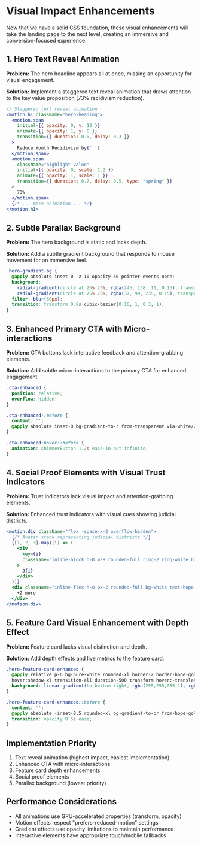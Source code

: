 # Visual Impact Enhancements

Now that we have a solid CSS foundation, these visual enhancements will take the landing page to the next level, creating an immersive and conversion-focused experience.

## 1. Hero Text Reveal Animation

**Problem:** The hero headline appears all at once, missing an opportunity for visual engagement.

**Solution:** Implement a staggered text reveal animation that draws attention to the key value proposition (73% recidivism reduction).

```jsx
// Staggered text reveal animation
<motion.h1 className="hero-heading">
  <motion.span
    initial={{ opacity: 0, y: 10 }}
    animate={{ opacity: 1, y: 0 }}
    transition={{ duration: 0.5, delay: 0.3 }}
  >
    Reduce Youth Recidivism by{' '}
  </motion.span>
  <motion.span 
    className="highlight-value"
    initial={{ opacity: 0, scale: 1.2 }}
    animate={{ opacity: 1, scale: 1 }}
    transition={{ duration: 0.7, delay: 0.5, type: "spring" }}
  >
    73%
  </motion.span>
  {/* ... more animation ... */}
</motion.h1>
```

## 2. Subtle Parallax Background

**Problem:** The hero background is static and lacks depth.

**Solution:** Add a subtle gradient background that responds to mouse movement for an immersive feel.

```css
.hero-gradient-bg {
  @apply absolute inset-0 -z-10 opacity-30 pointer-events-none;
  background: 
    radial-gradient(circle at 25% 25%, rgba(245, 158, 11, 0.15), transparent 40%),
    radial-gradient(circle at 75% 75%, rgba(37, 99, 235, 0.15), transparent 40%);
  filter: blur(50px);
  transition: transform 0.8s cubic-bezier(0.16, 1, 0.3, 1);
}
```

## 3. Enhanced Primary CTA with Micro-interactions

**Problem:** CTA buttons lack interactive feedback and attention-grabbing elements.

**Solution:** Add subtle micro-interactions to the primary CTA for enhanced engagement.

```css
.cta-enhanced {
  position: relative;
  overflow: hidden;
}

.cta-enhanced::before {
  content: '';
  @apply absolute inset-0 bg-gradient-to-r from-transparent via-white/20 to-transparent -translate-x-full;
}

.cta-enhanced:hover::before {
  animation: shimmerButton 1.2s ease-in-out infinite;
}
```

## 4. Social Proof Elements with Visual Trust Indicators

**Problem:** Trust indicators lack visual impact and attention-grabbing elements.

**Solution:** Enhanced trust indicators with visual cues showing judicial districts.

```jsx
<motion.div className="flex -space-x-2 overflow-hidden">
  {/* Avatar stack representing judicial districts */}
  {[1, 2, 3].map((i) => (
    <div 
      key={i} 
      className="inline-block h-8 w-8 rounded-full ring-2 ring-white bg-courage-blue flex items-center justify-center text-white text-xs font-bold"
    >
      J{i}
    </div>
  ))}
  <div className="inline-flex h-8 px-2 rounded-full bg-white text-hope-gold text-xs font-bold">
    +2 more
  </div>
</motion.div>
```

## 5. Feature Card Visual Enhancement with Depth Effect

**Problem:** Feature card lacks visual distinction and depth.

**Solution:** Add depth effects and live metrics to the feature card.

```css
.hero-feature-card-enhanced {
  @apply relative p-6 bg-pure-white rounded-xl border-2 border-hope-gold/20 shadow-lg
  hover:shadow-xl transition-all duration-500 transform hover:-translate-y-2;
  background: linear-gradient(to bottom right, rgba(255,255,255,1), rgba(249,250,251,1));
}

.hero-feature-card-enhanced::before {
  content: '';
  @apply absolute -inset-0.5 rounded-xl bg-gradient-to-br from-hope-gold/20 to-hope-gold/5 opacity-0 blur-lg -z-10;
  transition: opacity 0.5s ease;
}
```

## Implementation Priority

1. Text reveal animation (highest impact, easiest implementation)
2. Enhanced CTA with micro-interactions
3. Feature card depth enhancements
4. Social proof elements
5. Parallax background (lowest priority)

## Performance Considerations

- All animations use GPU-accelerated properties (transform, opacity)
- Motion effects respect "prefers-reduced-motion" settings
- Gradient effects use opacity limitations to maintain performance
- Interactive elements have appropriate touch/mobile fallbacks 